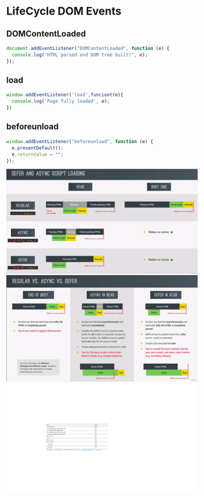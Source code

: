 # LifeCycle DOM Events

## DOMContentLoaded

```javascript
document.addEventListener("DOMContentLoaded", function (e) {
  console.log("HTML parsed and DOM tree built!", e);
});
```

## load

```javascript
window.addEventListener('load',funciont(e){
  console.log('Page fully loaded', e);
})
```

## beforeunload

```javascript
window.addEventListener("beforeunload", function (e) {
  e.preventDefault();
  e.returnValue = "";
});
```

![](img/../load1.png)
![](img/../load2.png)
![](img/../load3.png)
